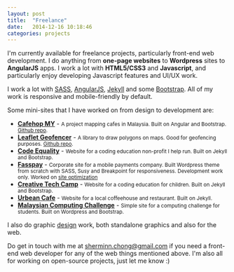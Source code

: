 ```yaml
---
layout: post
title:  "Freelance"
date:   2014-12-16 10:18:46
categories: projects
---
```


I'm currently available for freelance projects, particularly front-end web development. I do anything from __one-page websites__ to __Wordpress__ sites to __AngularJS__ apps. I work a lot with __HTML5/CSS3__ and __Javascript__, and particularly enjoy developing Javascript features and UI/UX work. 

I work a lot with [SASS](http://sass-lang.com/), [AngularJS](https://angularjs.org/), [Jekyll](http://jekyllrb.com/) and some [Bootstrap](http://getbootstrap.com/). All of my work is responsive and mobile-friendly by default. 


Some mini-sites that I have worked on from design to development are:

* __[Cafehop MY](http://cafehop.my)__ - <small>A project mapping cafes in Malaysia. Built on Angular and Bootstrap. <a href="https://github.com/CafehopMY/cafehopmy.github.io">Github repo</a>.</small>
* __[Leaflet Geofencer](http://piratefsh.github.io/leaflet.geofencer)__ - <small>A library to draw polygons on maps. Good for geofencing purposes. <a href="https://github.com/piratefsh/leaflet.geofencer">Github repo</a>.</small>
* __[Code Equality](http://codeequality.org)__ - <small>Website for a coding education non-profit I help run. Built on Jekyll and Bootstrap.</small>
* __[Fasspay](http://fasspay.com)__ - <small>Corporate site for a mobile payments company. Built Wordpress theme from scratch with SASS, Susy and Breakpoint for responsiveness. Development work only. Worked on [site optimization](/projects/2015/01/23/site-optimizations.html)</small>
* __[Creative Tech Camp](http://creativetechcamp.com)__ - <small>Website for a coding education for children. Built on Jekyll and Bootstrap.</small>
* __[Urbean Cafe](http://urbeankl.github.io/)__ - <small>Website for a local coffeehouse and restaurant. Built on Jekyll.</small>
* __[Malaysian Computing Challenge](http://ioimalaysia.org/)__ - <small>Simple site for a computing challenge for students. Built on Wordpress and Bootstrap.</small> 


I also do graphic [design](http://www.behance.net/piratefsh) work, both standalone graphics and also for the web. 

Do get in touch with me at [sherminn.chong@gmail.com](mailto:sherminn.chong@gmail.com) if you need a front-end web developer for any of the web things mentioned above. I'm also all for working on open-source projects, just let me know :)